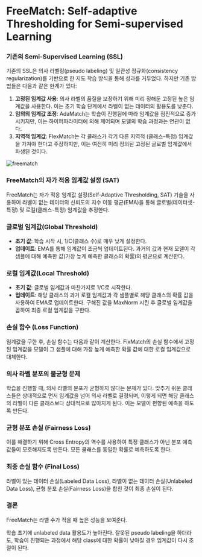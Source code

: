 # FreeMatch: Self-adaptive Thresholding for Semi-supervised Learning

### 기존의 Semi-Supervised Learning (SSL)

기존의 SSL은 의사 라벨링(pseudo labeling) 및 일관성 정규화(consistency regularization)를 기반으로 한 지도 학습 방식을 통해 성과를 거두었다. 하지만 기존 방법들은 다음과 같은 한계가 있다:

1. **고정된 임계값 사용**: 의사 라벨의 품질을 보장하기 위해 미리 정해둔 고정된 높은 임계값을 사용한다. 이는 초기 학습 단계에서 라벨이 없는 데이터의 활용도를 낮춘다.
2. **임의의 임계값 조정**: AdaMatch는 학습이 진행됨에 따라 임계값을 점진적으로 증가시키지만, 이는 하이퍼파라미터에 의해 제어되며 모델의 학습 과정과는 연관이 없다.
3. **지역적 임계값**: FlexMatch는 각 클래스가 각기 다른 지역적 (클래스-특정) 임계값을 가져야 한다고 주장하지만, 이는 여전히 미리 정의된 고정된 글로벌 임계값에서 파생된 것이다.
    
![freematch](https://d3i71xaburhd42.cloudfront.net/a4c99a1f69909443b3ca895cdd3dc78070c03377/5-Figure2-1.png)
    

### FreeMatch의 자가 적응 임계값 설정 (SAT)

FreeMatch는 자가 적응 임계값 설정(Self-Adaptive Thresholding, SAT) 기술을 사용하여 라벨이 없는 데이터의 신뢰도의 지수 이동 평균(EMA)을 통해 글로벌(데이터셋-특정) 및 로컬(클래스-특정) 임계값을 추정한다.

### 글로벌 임계값(Global Threshold)

- **초기 값**: 학습 시작 시, 1/C(클래스 수)로 매우 낮게 설정한다.
- **업데이트**: EMA를 통해 임계값이 조금씩 업데이트된다. 과거의 값과 현재 모델이 각 샘플에 대해 예측한 값(가장 높게 예측한 클래스의 확률)의 평균으로 계산한다.

### 로컬 임계값(Local Threshold)

- **초기 값**: 글로벌 임계값과 마찬가지로 1/C로 시작한다.
- **업데이트**: 해당 클래스의 과거 로컬 임계값과 각 샘플별로 해당 클래스의 확률 값을 사용하여 EMA로 업데이트한다. 구해진 값을 MaxNorm 시킨 후 글로벌 임계값을 곱하여 최종 로컬 임계값을 구한다.

### 손실 함수 (Loss Function)

임계값을 구한 후, 손실 함수는 다음과 같이 계산한다. FixMatch의 손실 함수에서 고정된 임계값을 모델이 그 샘플에 대해 가장 높게 예측한 확률 값에 대한 로컬 임계값으로 대체한다.

### 의사 라벨 분포의 불균형 문제

학습을 진행할 때, 의사 라벨의 분포가 균형하지 않다는 문제가 있다. 맞추기 쉬운 클래스들은 상대적으로 먼저 임계값을 넘어 의사 라벨로 결정되며, 이렇게 되면 해당 클래스의 라벨이 다른 클래스보다 상대적으로 많아지게 된다. 이는 모델이 편향된 예측을 하도록 만든다.

### 균형 분포 손실 (Fairness Loss)

이를 해결하기 위해 Cross Entropy의 역수를 사용하여 특정 클래스가 아닌 분포 예측값들이 모호해지도록 만든다. 모든 클래스를 동일한 확률로 예측하도록 한다.

### 최종 손실 함수 (Final Loss)

라벨이 있는 데이터 손실(Labeled Data Loss), 라벨이 없는 데이터 손실(Unlabeled Data Loss), 균형 분포 손실(Fairness Loss)을 합친 것이 최종 손실이 된다.

### 결론

FreeMatch는 라벨 수가 적을 때 높은 성능을 보여준다.

학습 초기에 unlabeled data 활용도가 높아진다. 잘못된 pseudo labeling을 하더라도, 학습이 진행되는 과정에서 해당 class에 대한 확률이 낮아질 경우 임계값이 다시 조절이 된다.